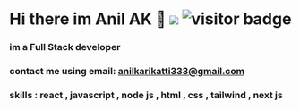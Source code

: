 # Hi there im Anil AK 👋                                                          ![](https://komarev.com/ghpvc/?username=anilikarikatti&color=green)  ![visitor badge](https://visitor-badge.glitch.me/badge?page_id=anilikarikatti.visitor-badge&left_text=MyPageVisitors)



### im a Full Stack developer 

### contact me using email: anilkarikatti333@gmail.com

### skills : react , javascript , node js , html , css , tailwind , next js
